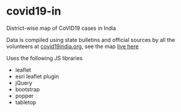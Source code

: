 # covid19-in
District-wise map of CoVID19 cases in India

Data is compiled using state bulletins and official sources by all the volunteers at [covid19india.org](https://covid19india.org), see the map [live here](https://fieldmaps.in/covid19/)

Uses the following JS libraries
- leaflet
- esri leaflet plugin
- jQuery
- bootstrap
- popper
- tabletop
